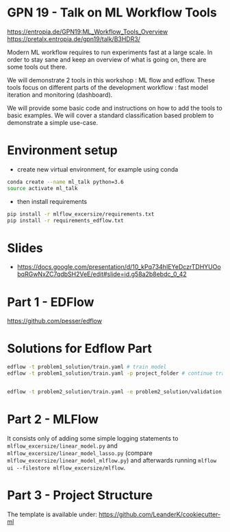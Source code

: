 # GPN 19 - Talk on ML Workflow Tools

https://entropia.de/GPN19:ML_Workflow_Tools_Overview
https://pretalx.entropia.de/gpn19/talk/B3HDR3/

Modern ML workflow requires to run experiments fast at a large scale. 
In order to stay sane and keep an overview of what is going on, there are some tools out there.

We will demonstrate 2 tools in this workshop : ML flow and edflow. These tools focus on different parts of the development workflow : fast model iteration and monitoring (dashboard).

We will provide some basic code and instructions on how to add the tools to basic examples. We will cover a standard classification based problem to demonstrate a simple use-case.


# Environment setup

* create new virtual environment, for example using conda

```bash
conda create --name ml_talk python=3.6
source activate ml_talk
```

* then install requirements
```bash
pip install -r mlflow_excersize/requirements.txt
pip install -r requirements_edflow.txt
```

# Slides 

* https://docs.google.com/presentation/d/10_kPq734hIEYeDczrTDHYUOobqRGwNxZC7qdbSH2VeE/edit#slide=id.g58a2b8ebdc_0_42


# Part 1 - EDFlow

https://github.com/pesser/edflow


# Solutions for Edflow Part

```bash
edflow -t problem1_solution/train.yaml # train model
edflow -t problem1_solution/train.yaml -p project_folder # continue training model


edflow -t problem2_solution/train.yaml -e problem2_solution/validation.yaml # add validation
```

# Part 2 - MLFlow
It consists only of adding some simple logging statements to `mlflow_excersize/linear_model.py` and `mlflow_excersize/linear_model_lasso.py` (compare `mlflow_excersize/linear_model_mlflow.py`) and afterwards running `mlflow ui --filestore mlflow_excersize/mlflow`.

# Part 3 - Project Structure
The template is available under: https://github.com/LeanderK/cookiecutter-ml
